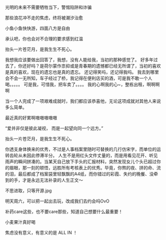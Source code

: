 光明的未来不需要牺牲当下，警惕陷阱和诈骗

那些浪花冲不走的焦虑，终将被潮汐治愈

小鱼小鱼快快游，四面八方是自由

承认吧，你也会对不合理的要求感到红温

抬头一片苍茫月，是我生生不死心。

我想我应该要做出回答了，我想，没有人能给我，当初的那种感觉了。
好多年过去了，你还好吗？是荷尔蒙作祟抑或是青春期的遗憾都已经无所谓了，当初的喜欢是真的喜欢，现在的遗忘也是真的遗忘。
还记得笑吗，还记得我吗。
我去到哪里会不会一无所知，车子经过了桥，我记得在便利店买的酒，可是我不敢一个人喝。。。。。
可是我，可惜我，把车卖了。。。。
我的心啊我的心~，整栋出租，啊啊啊啊

当一个人完成了一项艰难成就时，我们都应该恭喜他，无论这项成就对其他人来说多么简单。

最近真的好累啊嗷嗷嗷嗷嗷

“爱并非仅是彼此凝视，
而是一起望向同一个远方。”

抬头一片苍茫月，是我生生不死心。

你透支身体换来的优秀，不过是人事档案里随时可替换的几行仿宋字，而单位的运转齿轮从未因此停滞半分。
人生不是用红头文件丈量的，而是用看见花开、听见雨声的瞬间拼凑的。当某天自己放下手头的汇报材料，突然发现女儿个头已超过你的眉眼，那一刻的顿悟，远胜所有考核表上的优秀。毕竟，你熬的夜、拼的命、流的泪，最后都成了档案袋里轻飘飘的A4纸，而你错过的彩霞、失约的晚餐、没牵到的手，才是永远无法补录的人生正文～

不思进取，只等开源.jpg

明天周六，可以把一起出去玩，改成我们去约会吗OvO

补药care这些，也不要care那些，知道自己想要什么最重要！

小麦果汁真好喝

焦虑没有意义，有意义的是 ALL IN ！



